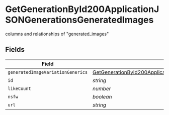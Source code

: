 # GetGenerationById200ApplicationJSONGenerationsGeneratedImages

columns and relationships of "generated_images"


## Fields

| Field                                                                                                                                                                                                                   | Type                                                                                                                                                                                                                    | Required                                                                                                                                                                                                                | Description                                                                                                                                                                                                             |
| ----------------------------------------------------------------------------------------------------------------------------------------------------------------------------------------------------------------------- | ----------------------------------------------------------------------------------------------------------------------------------------------------------------------------------------------------------------------- | ----------------------------------------------------------------------------------------------------------------------------------------------------------------------------------------------------------------------- | ----------------------------------------------------------------------------------------------------------------------------------------------------------------------------------------------------------------------- |
| `generatedImageVariationGenerics`                                                                                                                                                                                       | [GetGenerationById200ApplicationJSONGenerationsGeneratedImagesGeneratedImageVariationGeneric](../../models/operations/getgenerationbyid200applicationjsongenerationsgeneratedimagesgeneratedimagevariationgeneric.md)[] | :heavy_minus_sign:                                                                                                                                                                                                      | N/A                                                                                                                                                                                                                     |
| `id`                                                                                                                                                                                                                    | *string*                                                                                                                                                                                                                | :heavy_minus_sign:                                                                                                                                                                                                      | N/A                                                                                                                                                                                                                     |
| `likeCount`                                                                                                                                                                                                             | *number*                                                                                                                                                                                                                | :heavy_minus_sign:                                                                                                                                                                                                      | N/A                                                                                                                                                                                                                     |
| `nsfw`                                                                                                                                                                                                                  | *boolean*                                                                                                                                                                                                               | :heavy_minus_sign:                                                                                                                                                                                                      | N/A                                                                                                                                                                                                                     |
| `url`                                                                                                                                                                                                                   | *string*                                                                                                                                                                                                                | :heavy_minus_sign:                                                                                                                                                                                                      | N/A                                                                                                                                                                                                                     |